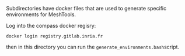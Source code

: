 Subdirectories have docker files that are used to generate specific environments for MeshTools.

Log into the compass docker regisry:

```shell
docker login registry.gitlab.inria.fr
```

then in this directory you can run the `generate_environments.bash`script.

